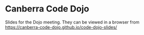 # Canberra Code Dojo

Slides for the Dojo meeting. They can be viewed in a browser from https://canberra-code-dojo.github.io/code-dojo-slides/
